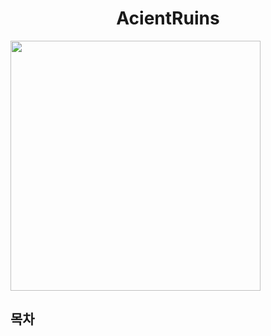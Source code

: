 # <div align=center> AcientRuins
<img src="./ImageFolder/GamePoster.png" width="400" heigh="600"> </div>

## 목차

